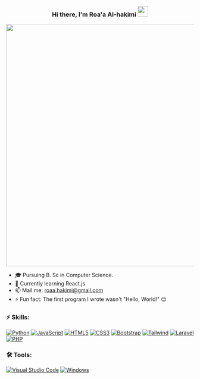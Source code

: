 <p align="right">
  <a href="https://wakatime.com/@ro5a"><img alt="" src="https://wakatime.com/badge/user/8e02bfd3-85d8-4d9d-88df-fa983f91ff30.svg"></a>
 
</p>
<h3 align="center">
  Hi there, I'm Roa'a Al-hakimi
  <img src="https://media.giphy.com/media/hvRJCLFzcasrR4ia7z/giphy.gif" width="28">
</h3> 
<p align="center">
  <a href="#"><img width="650px" src="https://readme-typing-svg.herokuapp.com?font=Ubuntu&color=58a6ff&size=22&center=true&lines=Hello,+World+🌎;Welcome+to+my+GitHub+profile+😇;Happy+to+see+you+here+😀;Feel+free+to+look+around+😌;Reach+me+out+if+you+need+me+🤗;Have+a+great+day+😊"></a>
</p>

- 🎓 Pursuing B. Sc in Computer Science.
- 🧠 Currently learning React.js
- 📫 Mail me: [roaa.hakimi@gmail.com](mailto:roaa.hakimi@gmail.com)
- ⚡ Fun fact: The first program I wrote wasn't "Hello, World!" 😌 
<!-- - 🌐 Web: [Roa'a Al-hakimi]() -->
<!-- - 💬 Ask me about Python -->



### ⚡ Skills:
[![Python](https://img.shields.io/badge/-Python-yellow?logo=Python)](#)
[![JavaScript](https://img.shields.io/badge/-JavaScript-blue?logo=javascript)](#)
[![HTML5](https://img.shields.io/badge/-HTML5-E34F26?logo=html5&logoColor=white)](#)
[![CSS3](https://img.shields.io/badge/-CSS3-1572B6?logo=css3)](#)
[![Bootstrap](https://img.shields.io/badge/-Bootstrap-563D7C?logo=bootstrap)](#)
[![Tailwind](https://img.shields.io/badge/tailwind-css?style=flat&logo=tailwind&logoColor=rgb(56%20189%20248%2F1)&labelColor=rgb(56%20189%20248%2F1)&color=rgb(56%20189%20248%2F1)&cacheSeconds=3600
)](#)
[![Laravel](https://img.shields.io/badge/laravel-php?style=flat&logo=laravel&logoColor=%23fff&labelColor=rgb(235%2068%2050%20%2F%201)&color=rgb(235%2068%2050%20%2F%201)
)](#)
[![PHP](https://img.shields.io/badge/php-php?style=flat&logo=php&logoColor=%23fff&labelColor=rgb(82%2024%20131)&color=rgb(82%2024%20131)
)](#)

<!-- [![Django](https://img.shields.io/badge/django-%23092E20.svg?logo=django&logoColor=white)](#) -->
<!-- [![Java](https://img.shields.io/badge/-java-E34A86?logo=java)](#) -->
<!-- [![LaTeX](https://img.shields.io/badge/latex-%23008080.svg?logo=latex&logoColor=white)](#) -->
<!-- style=flat-square& -->

### 🛠 Tools:
<p>
<!--   <a href="#"><img alt="" src=""></a> -->
  <a href="#"><img alt="Visual Studio Code" src="https://img.shields.io/badge/Visual%20Studio%20Code-0078d7.svg?logo=visual-studio-code&logoColor=white"></a>
  <a href="#"><img alt="Windows" src="https://img.shields.io/badge/Windows-0078D6?logo=windows&logoColor=white"></a>
 
</p>
  
 
  
